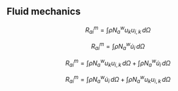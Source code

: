 
<h2> Fluid mechanics </h2>

$$
R_{ai}^{m} = \int \rho N_{a}^{w}u_{k}u_{i, k} \,d\Omega
$$

$$
R_{ai}^{m} = \int \rho N_{a}^{w}\dot{u}_{i} \,d\Omega
$$

$$
R_{ai}^{m} = \int \rho N_{a}^{w}u_{k}u_{i, k} \,d\Omega + \int \rho N_{a}^{w}\dot{u}_{i} \,d\Omega
$$

$$
R_{ai}^{m} = \int \rho N_{a}^{w}\dot{u}_{i} \,d\Omega + \int \rho N_{a}^{w}u_{k}u_{i, k} \,d\Omega
$$